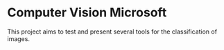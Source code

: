 # Computer Vision Microsoft

This project aims to test and present several tools for the classification of images.
